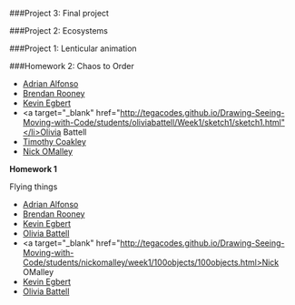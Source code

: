 ###Project 3: Final project

###Project 2: Ecosystems

###Project 1: Lenticular animation

###Homework 2: Chaos to Order
		<ul>
			<li><a target="_blank" href="http://tegacodes.github.io/Drawing-Seeing-Moving-with-Code/students/adrianalfonso/day1/Chaos/index.html">Adrian Alfonso</a></li>
			<li><a target="_blank" href="http://tegacodes.github.io/Drawing-Seeing-Moving-with-Code/students/brendanrooney/rooneyWeek1ChaosToOrder/embed.html">Brendan Rooney </a></li>
			<li><a target="_blank" href="http://tegacodes.github.io/Drawing-Seeing-Moving-with-Code/students/kevinegbert/week1_dmsc_kae/sketch1_kae/sketch1.html">Kevin Egbert</a></li>
			<li><a target="_blank"  href="http://tegacodes.github.io/Drawing-Seeing-Moving-with-Code/students/oliviabattell/Week1/sketch1/sketch1.html"</li>Olivia Battell</a></li>
			<li><a target="_blank" href="http://tegacodes.github.io/Drawing-Seeing-Moving-with-Code/students/timothycoakley/sketch1/sketch1.html">Timothy Coakley</a></li>
			<li><a target="_blank" href="http://tegacodes.github.io/Drawing-Seeing-Moving-with-Code/students/nickomalley/week1/mouse_chaos/mouse_chaos.html">Nick OMalley</a></li>
		</ul>
    <p><strong>Homework 1</strong></br>
		<p>Flying things</p>
		<ul>
			<li><a target="_blank" href="http://tegacodes.github.io/Drawing-Seeing-Moving-with-Code/students/adrianalfonso/day1/100 objects/index.html">Adrian Alfonso</a></li>
			<li><a target="_blank" href="http://tegacodes.github.io/Drawing-Seeing-Moving-with-Code/students/brendanrooney/rooneyWeek1Arrays/embed.html">Brendan Rooney </a></li>
			<li><a target="_blank" href="http://tegacodes.github.io/Drawing-Seeing-Moving-with-Code/students/kevinegbert/week1_dmsc_kae/sketch2_kae/sketch2.html">Kevin Egbert</a></li>
			<li><a target="_blank"  href="http://tegacodes.github.io/Drawing-Seeing-Moving-with-Code/students/oliviabattell/Week1/sketch2/sketch2.html">Olivia Battell</a></li>
			<li><a target="_blank"  href="http://tegacodes.github.io/Drawing-Seeing-Moving-with-Code/students/nickomalley/week1/100objects/100objects.html>Nick OMalley</a></li>
			<li><a target="_blank" href="http://tegacodes.github.io/Drawing-Seeing-Moving-with-Code/students/kevinegbert/week1_dmsc_kae/sketch3_kae/sketch3.html">Kevin Egbert</a></li>
			<li><a target="_blank" href="http://tegacodes.github.io/Drawing-Seeing-Moving-with-Code/students/oliviabattell/Week1/sketch3/sketch3.html">Olivia Battell</a></li>

